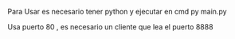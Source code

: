 Para Usar es necesario tener python y ejecutar en cmd py main.py


Usa puerto 80 , es necesario un cliente que lea el puerto 8888
